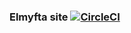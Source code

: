 ### Elmyfta site [![CircleCI](https://circleci.com/gh/buurzx/elmyfta.svg?style=svg)](https://circleci.com/gh/buurzx/elmyfta)

